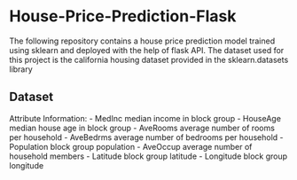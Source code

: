 # House-Price-Prediction-Flask
The following repository contains a house price prediction model trained using sklearn and deployed with the help of flask API. The dataset used for this project is the california housing dataset provided in the sklearn.datasets library

## Dataset
Attribute Information:
    - MedInc        median income in block group
    - HouseAge      median house age in block group
    - AveRooms      average number of rooms per household
    - AveBedrms     average number of bedrooms per household
    - Population    block group population
    - AveOccup      average number of household members
    - Latitude      block group latitude
    - Longitude     block group longitude




